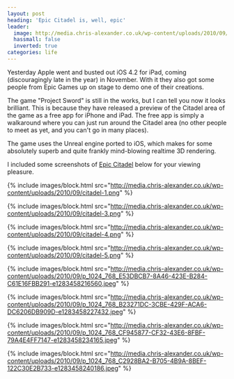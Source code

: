 ```yaml
---
layout: post
heading: 'Epic Citadel is, well, epic'
leader:
  image: http://media.chris-alexander.co.uk/wp-content/uploads/2010/09/citadel-2.png
  hassmall: false
  inverted: true
categories: life
---
```


Yesterday Apple went and busted out iOS 4.2 for iPad, coming (discouragingly late in the year) in November. With it they also got some people from Epic Games up on stage to demo one of their creations.

The game "Project Sword" is still in the works, but I can tell you now it looks brilliant. This is because they have released a preview of the Citadel area of the game as a free app for iPhone and iPad. The free app is simply a walkaround where you can just run around the Citadel area (no other people to meet as yet, and you can't go in many places).

The game uses the Unreal engine ported to iOS, which makes for some absolutely superb and quite frankly mind-blowing realtime 3D rendering.

I included some screenshots of [Epic Citadel](http://itunes.apple.com/us/app/epic-citadel/id388888815?mt=8#) below for your viewing pleasure.

{% include images/block.html src="http://media.chris-alexander.co.uk/wp-content/uploads/2010/09/citadel-1.png" %}

{% include images/block.html src="http://media.chris-alexander.co.uk/wp-content/uploads/2010/09/citadel-3.png" %}

{% include images/block.html src="http://media.chris-alexander.co.uk/wp-content/uploads/2010/09/citadel-4.png" %}

{% include images/block.html src="http://media.chris-alexander.co.uk/wp-content/uploads/2010/09/citadel-5.png" %}

{% include images/block.html src="http://media.chris-alexander.co.uk/wp-content/uploads/2010/09/p_1024_768_E53DBCB7-8A46-423E-B284-C61E16FBB291-e1283458216560.jpeg" %}

{% include images/block.html src="http://media.chris-alexander.co.uk/wp-content/uploads/2010/09/p_1024_768_B23271DC-3CBE-429F-ACA6-DC6206DB909D-e1283458227432.jpeg" %}

{% include images/block.html src="http://media.chris-alexander.co.uk/wp-content/uploads/2010/09/p_1024_768_CF945877-CF32-43E6-8FBF-79A4E4FF7147-e1283458234165.jpeg" %}

{% include images/block.html src="http://media.chris-alexander.co.uk/wp-content/uploads/2010/09/p_1024_768_C2928BA2-B705-4B9A-8BEF-122C30E2B733-e1283458240186.jpeg" %}
